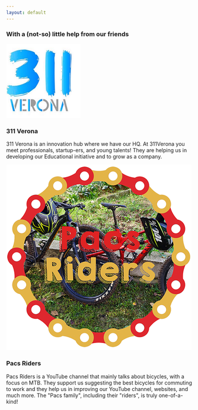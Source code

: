 ```yaml
---
layout: default
---
```


<div class="row text-center">
  <h3 class="w-100">
        With a (not-so) little help from our friends 
  </h3>
</div>

<!-- 311 Verona -->
<div class="row team-people">
    <div class="col-12 col-sm-3">
        <img src="images/311_verona.png">
    </div>
    <div class="col-12 col-sm-9 profile-name-margin">
    <h3 class="orange">
        311 Verona
    </h3>
    <p class="text-margin">
        311 Verona is an innovation hub where we have our HQ. At 311Verona you meet professionals, startup-ers, and young talents! They are helping us in developing our Educational initiative and to grow as a company.
    </p>
    <p>
        <a href="https://311verona.com/" target="blank">
            <i class="fas fa-globe fa-lg social-icon"></i>
        </a>
        <a href="https://it.linkedin.com/company/311-verona" target="blank">
            <i class="fab fa-linkedin fa-lg social-icon"></i>
        </a>
        <a href="https://twitter.com/311verona" target="blank">
            <i class="fab fa-twitter fa-lg social-icon"></i>
        </a>
        <a href="https://www.instagram.com/311verona/" target="blank">
            <i class="fab fa-instagram fa-lg social-icon"></i>
        </a>
        <a href="https://www.facebook.com/311verona/" target="blank">
            <i class="fab fa-facebook-f fa-lg social-icon"></i>
        </a>
    </p>
</div>

<!-- Pacs Riders -->
<div class="row team-people">
    <div class="col-12 col-sm-3">
        <img src="images/pacs_riders.png">
    </div>
    <div class="col-12 col-sm-9 profile-name-margin">
    <h3 class="orange">
        Pacs Riders
    </h3>
    <p class="text-margin">
        Pacs Riders is a YouTube channel that mainly talks about bicycles, with a focus on MTB. They support us suggesting the best bicycles for commuting to work and they help us in improving our YouTube channel, websites, and much more. The "Pacs family", including their "riders", is truly one-of-a-kind!
    </p>
    <p>
        <!--<a href="https://pacsriders.it/" target="blank">
            <i class="fas fa-globe fa-lg social-icon"></i>
        </a>-->
        <a href="https://www.youtube.com/c/PacsRiders" target="blank">
            <i class="fab fa-youtube fa-lg social-icon"></i>
        </a>
        <a href="https://www.instagram.com/pacs_riders/" target="blank">
            <i class="fab fa-instagram fa-lg social-icon"></i>
        </a>
        <a href="https://www.facebook.com/pacsriders" target="blank">
            <i class="fab fa-facebook-f fa-lg social-icon"></i>
        </a>
    </p>
</div>
